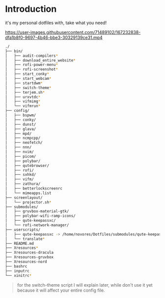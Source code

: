 # Introduction
it's my personal dotfiles with, take what you need!


https://user-images.githubusercontent.com/71489102/167232838-dfa1b8f0-9697-4b46-bbe3-30329139ce31.mp4


```bash
./
├── bin/
│   ├── audit-compilers*
│   ├── download_entire_website*
│   ├── rofi-power-menu*
│   ├── rofi-screenshot*
│   ├── start_conky*
│   ├── start_webcam*
│   ├── startdwm*
│   ├── switch-theme*
│   ├── terjem.sh*
│   ├── urxvtdc*
│   ├── vifmimg*
│   └── vifmrun*
├── config/
│   ├── bspwm/
│   ├── conky/
│   ├── dunst/
│   ├── glava/
│   ├── mpd/
│   ├── ncmpcpp/
│   ├── neofetch/
│   ├── nnn/
│   ├── nvim/
│   ├── picom/
│   ├── polybar/
│   ├── qutebrowser/
│   ├── rofi/
│   ├── sxhkd/
│   ├── vifm/
│   ├── zathura/
│   ├── betterlockscreenrc
│   └── mimeapps.list
├── screenlayout/
│   └── projector.sh*
├── submodules/
│   ├── gruvbox-material-gtk/
│   ├── polybar-wifi-ramp-icons/
│   ├── qute-keepassxc/
│   └── rofi-network-manager/
├── userscripts/
│   ├── qute-keepassxc -> /home/novores/Dotfiles/submodules/qute-keepassxc/qute-keepassxc*
│   └── translate*
├── README.md
├── Xresources*
├── Xresources-dracula
├── Xresources-gruvbox
├── Xresources-nord
├── bashrc
├── inputrc
└── xinitrc* 

```
  > for the switch-theme script I will explain later, while don't use it yet because it will affect your entire config file.
